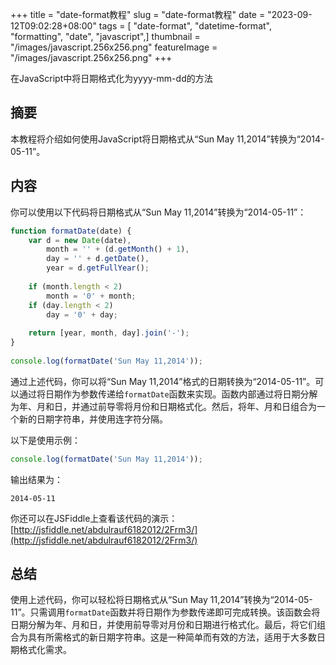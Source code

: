 +++
title = "date-format教程"
slug = "date-format教程"
date = "2023-09-12T09:02:28+08:00"
tags = [ "date-format", "datetime-format", "formatting", "date", "javascript",]
thumbnail = "/images/javascript.256x256.png"
featureImage = "/images/javascript.256x256.png"
+++


在JavaScript中将日期格式化为yyyy-mm-dd的方法

## 摘要

本教程将介绍如何使用JavaScript将日期格式从“Sun May 11,2014”转换为“2014-05-11”。

## 内容

你可以使用以下代码将日期格式从“Sun May 11,2014”转换为“2014-05-11”：

```javascript
function formatDate(date) {
    var d = new Date(date),
        month = '' + (d.getMonth() + 1),
        day = '' + d.getDate(),
        year = d.getFullYear();
    
    if (month.length < 2) 
        month = '0' + month;
    if (day.length < 2) 
        day = '0' + day;
    
    return [year, month, day].join('-');
}
 
console.log(formatDate('Sun May 11,2014'));
```

通过上述代码，你可以将“Sun May 11,2014”格式的日期转换为“2014-05-11”。可以通过将日期作为参数传递给`formatDate`函数来实现。函数内部通过将日期分解为年、月和日，并通过前导零将月份和日期格式化。然后，将年、月和日组合为一个新的日期字符串，并使用连字符分隔。

以下是使用示例：

```javascript
console.log(formatDate('Sun May 11,2014'));
```

输出结果为：

```
2014-05-11
```

你还可以在JSFiddle上查看该代码的演示：[http://jsfiddle.net/abdulrauf6182012/2Frm3/](http://jsfiddle.net/abdulrauf6182012/2Frm3/)

## 总结

使用上述代码，你可以轻松将日期格式从“Sun May 11,2014”转换为“2014-05-11”。只需调用`formatDate`函数并将日期作为参数传递即可完成转换。该函数会将日期分解为年、月和日，并使用前导零对月份和日期进行格式化。最后，将它们组合为具有所需格式的新日期字符串。这是一种简单而有效的方法，适用于大多数日期格式化需求。



